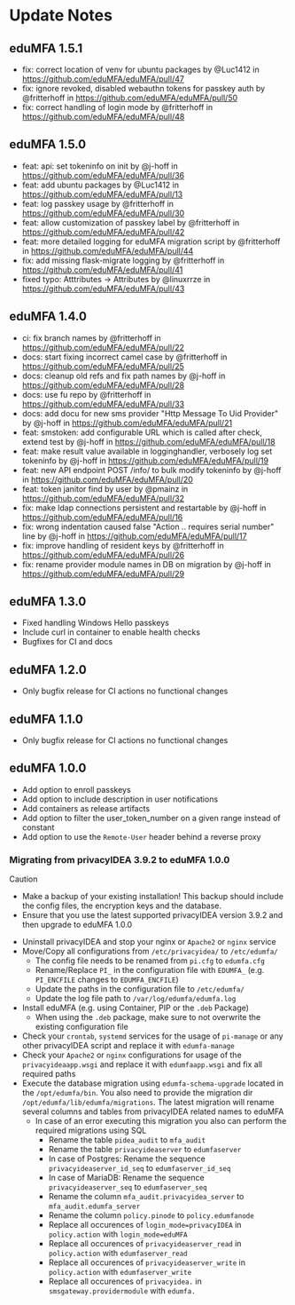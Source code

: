 # Update Notes

## eduMFA 1.5.1

* fix: correct location of venv for ubuntu packages by @Luc1412 in https://github.com/eduMFA/eduMFA/pull/47
* fix: ignore revoked, disabled webauthn tokens for passkey auth by @fritterhoff in https://github.com/eduMFA/eduMFA/pull/50
* fix: correct handling of login mode by @fritterhoff in https://github.com/eduMFA/eduMFA/pull/48

## eduMFA 1.5.0

* feat: api: set tokeninfo on init by @j-hoff in https://github.com/eduMFA/eduMFA/pull/36
* feat: add ubuntu packages by @Luc1412 in https://github.com/eduMFA/eduMFA/pull/13
* feat: log passkey usage by @fritterhoff in https://github.com/eduMFA/eduMFA/pull/30
* feat: allow customization of passkey label by @fritterhoff in https://github.com/eduMFA/eduMFA/pull/42
* feat: more detailed logging for eduMFA migration script by @fritterhoff in https://github.com/eduMFA/eduMFA/pull/44
* fix: add missing flask-migrate logging by @fritterhoff in https://github.com/eduMFA/eduMFA/pull/41
* fixed typo: Atttributes -> Attributes by @linuxrrze in https://github.com/eduMFA/eduMFA/pull/43

## eduMFA 1.4.0

* ci: fix branch names by @fritterhoff in https://github.com/eduMFA/eduMFA/pull/22
* docs: start fixing incorrect camel case by @fritterhoff in https://github.com/eduMFA/eduMFA/pull/25
* docs: cleanup old refs and fix path names by @j-hoff in https://github.com/eduMFA/eduMFA/pull/28
* docs: use fu repo by @fritterhoff in https://github.com/eduMFA/eduMFA/pull/33
* docs: add docu for new sms provider "Http Message To Uid Provider" by @j-hoff
  in https://github.com/eduMFA/eduMFA/pull/21
* feat: smstoken: add configurable URL which is called after check, extend test by @j-hoff
  in https://github.com/eduMFA/eduMFA/pull/18
* feat: make result value available in logginghandler, verbosely log set tokeninfo by @j-hoff
  in https://github.com/eduMFA/eduMFA/pull/19
* feat: new API endpoint POST /info/<serial> to bulk modify tokeninfo by @j-hoff
  in https://github.com/eduMFA/eduMFA/pull/20
* feat: token janitor find by user by @pmainz in https://github.com/eduMFA/eduMFA/pull/32
* fix: make ldap connections persistent and restartable by @j-hoff in https://github.com/eduMFA/eduMFA/pull/16
* fix: wrong indentation caused false "Action .. requires serial number" line by @j-hoff
  in https://github.com/eduMFA/eduMFA/pull/17
* fix: improve handling of resident keys by @fritterhoff in https://github.com/eduMFA/eduMFA/pull/26
* fix: rename provider module names in DB on migration by @j-hoff in https://github.com/eduMFA/eduMFA/pull/29

## eduMFA 1.3.0

* Fixed handling Windows Hello passkeys
* Include curl in container to enable health checks
* Bugfixes for CI and docs

## eduMFA 1.2.0

* Only bugfix release for CI actions no functional changes

## eduMFA 1.1.0

* Only bugfix release for CI actions no functional changes

## eduMFA 1.0.0

* Add option to enroll passkeys
* Add option to include description in user notifications
* Add containers as release artifacts
* Add option to filter the user_token_number on a given range instead of constant
* Add option to use the `Remote-User` header behind a reverse proxy

### Migrating from privacyIDEA 3.9.2 to eduMFA 1.0.0

> [!CAUTION]
>  * Make a backup of your existing installation! This backup should include the config files, the encryption keys and
     the database.
>  * Ensure that you use the latest supported privacyIDEA version 3.9.2 and then upgrade to eduMFA 1.0.0

* Uninstall privacyIDEA and stop your nginx or `Apache2` or `nginx` service
* Move/Copy all configurations from `/etc/privacyidea/` to `/etc/edumfa/`
    * The config file needs to be renamed from `pi.cfg` to `edumfa.cfg`
    * Rename/Replace `PI_` in the configuration file with `EDUMFA_` (e.g. `PI_ENCFILE` changes to `EDUMFA_ENCFILE`)
    * Update the paths in the configuration file to `/etc/edumfa/`
    * Update the log file path to `/var/log/edumfa/edumfa.log`
* Install eduMFA (e.g. using Container, PIP or the `.deb` Package)
    * When using the `.deb` package, make sure to not overwrite the existing configuration file
* Check your `crontab`, `systemd` services for the usage of `pi-manage` or any other privacyIDEA script and replace it
  with `edumfa-manage`
* Check your `Apache2` or `nginx` configurations for usage of the `privacyideaapp.wsgi` and replace it
  with `edumfaapp.wsgi` and fix all required paths
* Execute the database migration using `edumfa-schema-upgrade` located in the `/opt/edumfa/bin`. You also need to
  provide the migration dir `/opt/edumfa/lib/edumfa/migrations`. The latest migration will rename several columns and
  tables from privacyIDEA related names to eduMFA
    * In case of an error executing this migration you also can perform the required migrations using SQL
        * Rename the table `pidea_audit` to `mfa_audit`
        * Rename the table `privacyideaserver` to `edumfaserver`
        * In case of Postgres: Rename the sequence `privacyideaserver_id_seq` to `edumfaserver_id_seq`
        * In case of MariaDB: Rename the sequence `privacyideaserver_seq` to `edumfaserver_seq`
        * Rename the column `mfa_audit.privacyidea_server` to `mfa_audit.edumfa_server`
        * Rename the column `policy.pinode` to `policy.edumfanode`
        * Replace all occurences of `login_mode=privacyIDEA` in `policy.action` with `login_mode=eduMFA`
        * Replace all occurences of `privacyideaserver_read` in `policy.action` with `edumfaserver_read`
        * Replace all occurences of `privacyideaserver_write` in `policy.action` with `edumfaserver_write`
        * Replace all occurences of `privacyidea.` in `smsgateway.providermodule` with `edumfa.`
